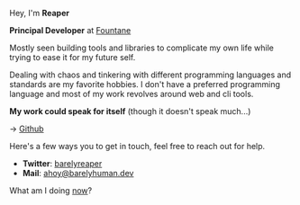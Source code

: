 Hey, I'm **Reaper**

**Principal Developer** at [Fountane](https://fountane.com)

Mostly seen building tools and libraries to complicate my own life while trying
to ease it for my future self.

Dealing with chaos and tinkering with different programming languages and
standards are my favorite hobbies. I don't have a preferred programming language
and most of my work revolves around web and cli tools.

**My work could speak for itself** (though it doesn't speak much...)

&rarr; [Github](https://github.com/barelyhuman)

Here's a few ways you to get in touch, feel free to reach out for help.

- **Twitter**: [barelyreaper](https://twitter.com/barelyreaper)
- **Mail**: [ahoy@barelyhuman.dev](mailto:ahoy@barelyhuman.dev)

What am I doing [now](/now)?
